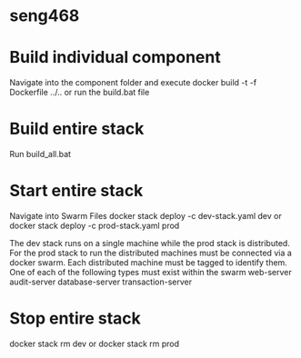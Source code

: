 # seng468

# Build individual component
Navigate into the component folder and execute
docker build -t <component name> -f Dockerfile ../..
or 
run the build.bat file

# Build entire stack
Run build_all.bat

# Start entire stack
Navigate into Swarm Files 
docker stack deploy -c dev-stack.yaml dev
or
docker stack deploy -c prod-stack.yaml prod

The dev stack runs on a single machine while the prod stack is distributed.
For the prod stack to run the distributed machines must be
connected via a docker swarm.
Each distributed machine must be tagged to identify them.
One of each of the following types must exist within the swarm
web-server
audit-server
database-server
transaction-server

# Stop entire stack
docker stack rm dev
or
docker stack rm prod
